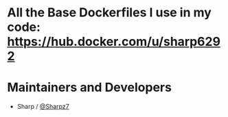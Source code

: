 All the Base Dockerfiles I use in my code: https://hub.docker.com/u/sharp6292
============================================

Maintainers and Developers
==========

-   Sharp / [@Sharpz7](https://github.com/Sharpz7)

